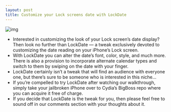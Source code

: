```yaml
---
layout: post
title: Customize your Lock screens date with LockDate
---
```

![img](http://media.idownloadblog.com/wp-content/uploads/2012/04/LockDate.jpg)
* Interested in customizing the look of your Lock screen’s date display? Then look no further than LockDate — a tweak exclusively devoted to customizing the date reading on your iPhone’s Lock screen.
* With LockDate you can alter the date’s font, color, style, and much more. There is also a provision to incorporate alternate calendar types and switch to them by swiping on the date with your finger.
* LockDate certainly isn’t a tweak that will find an audience with everyone one, but there’s sure to be someone who is interested in this niche…
* If you’re compelled to try LockDate after watching our walkthrough, simply take your jailbroken iPhone over to Cydia’s BigBoss repo where you can acquire it free of charge.
* If you decide that LockDate is the tweak for you, then please feel free to sound off in our comments section with your thoughts about it.

